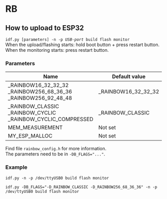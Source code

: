 # RB
## How to upload to ESP32
`idf.py [parameters] -n -p `*`USB-port`*` build flash monitor`  
When the upload/flashing starts: hold boot button + press restart button.  
When the monitoring starts: press restart button.

### Parameters
| Name | Default value |
| ------------- | ------------- |
| _RAINBOW16_32_32_32 <br> _RAINBOW256_68_36_36 <br> _RAINBOW256_92_48_48 | _RAINBOW16_32_32_32  |
| _RAINBOW_CLASSIC <br> _RAINBOW_CYCLIC <br> _RAINBOW_CYCLIC_COMPRESSED | _RAINBOW_CLASSIC  |
| MEM_MEASUREMENT | Not set |
| MY_ESP_MALLOC | Not set |

Find file `rainbow_config.h` for more information.  
The parameters need to be in `-DB_FLAGS="..."`.

### Example
`idf.py -n -p /dev/ttyUSB0 build flash monitor`  

`idf.py -DB_FLAGS="-D_RAINBOW_CLASSIC -D_RAINBOW256_68_36_36" -n -p /dev/ttyUSB0 build flash monitor`  
